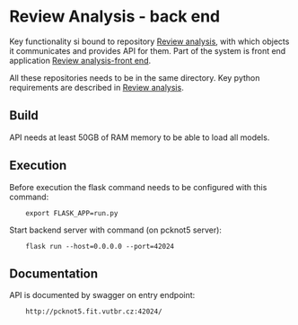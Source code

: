 # Review Analysis - back end
Key functionality si bound to repository [Review analysis](https://github.com/AndrejKlocok/review_analysis), with which objects it communicates and
provides API for them. Part of the system is front end application [Review analysis-front end](https://github.com/AndrejKlocok/review_analysis-frontend).

All these repositories needs to be in the same directory. Key python requirements are described in [Review analysis](https://github.com/AndrejKlocok/review_analysis).

## Build
API needs at least 50GB of RAM memory to be able to load all models.

## Execution
Before execution the flask command needs to be configured with this command:

        export FLASK_APP=run.py 

Start backend server with command (on pcknot5 server):

        flask run --host=0.0.0.0 --port=42024

## Documentation
API is documented by swagger on entry endpoint:
        
        http://pcknot5.fit.vutbr.cz:42024/
